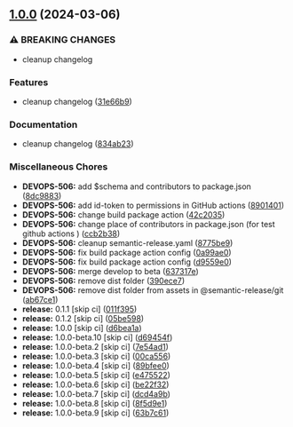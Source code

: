 ## [1.0.0](https://github.com/frontkom/block-react-parser/compare/v0.1.0...v1.0.0) (2024-03-06)


### ⚠ BREAKING CHANGES

* cleanup changelog

### Features

* cleanup changelog ([31e66b9](https://github.com/frontkom/block-react-parser/commit/31e66b900b5994959569784ce04c85150c0f88e6))


### Documentation

* cleanup changelog ([834ab23](https://github.com/frontkom/block-react-parser/commit/834ab23d057090ccaf8f179b386f6aee684ced90))


### Miscellaneous Chores

* **DEVOPS-506:** add $schema and contributors to package.json ([8dc9883](https://github.com/frontkom/block-react-parser/commit/8dc98834c25dfdb0321c2ae41e3c877733466d5a))
* **DEVOPS-506:** add id-token to permissions in GitHub actions ([8901401](https://github.com/frontkom/block-react-parser/commit/8901401a3d092c6ea18d8f5129c826a78f10225b))
* **DEVOPS-506:** change build package action ([42c2035](https://github.com/frontkom/block-react-parser/commit/42c20356a96a6f664f46b4946bddf70a2838d8e0))
* **DEVOPS-506:** change place of contributors in package.json (for test github actions ) ([ccb2b38](https://github.com/frontkom/block-react-parser/commit/ccb2b3818c10f6a7a861fcc93923dac699ffc1ee))
* **DEVOPS-506:** cleanup semantic-release.yaml ([8775be9](https://github.com/frontkom/block-react-parser/commit/8775be980af665d4db3403ab80af9c642464a01f))
* **DEVOPS-506:** fix build package action config ([0a99ae0](https://github.com/frontkom/block-react-parser/commit/0a99ae08358445e3e6f48e6621ed58f2f8d2e6a5))
* **DEVOPS-506:** fix build package action config ([d9559e0](https://github.com/frontkom/block-react-parser/commit/d9559e015dfaffaee3590a5002cd6f540c6c850a))
* **DEVOPS-506:** merge develop to beta ([637317e](https://github.com/frontkom/block-react-parser/commit/637317e40ba319374f162eb2d2b1b4f330649d7a))
* **DEVOPS-506:** remove dist folder ([390ece7](https://github.com/frontkom/block-react-parser/commit/390ece75eb8bb66e789fa841e71ad6a309b7f5d7))
* **DEVOPS-506:** remove dist folder from assets in @semantic-release/git ([ab67ce1](https://github.com/frontkom/block-react-parser/commit/ab67ce113828e7b4f471ef399740b4e64dd171c9))
* **release:** 0.1.1 [skip ci] ([011f395](https://github.com/frontkom/block-react-parser/commit/011f39599ca5b94a5c3448aada36bd6d76d3f7ab))
* **release:** 0.1.2 [skip ci] ([05be598](https://github.com/frontkom/block-react-parser/commit/05be59829e35a321b4bddbc4e0fd7789bcd36522))
* **release:** 1.0.0 [skip ci] ([d6bea1a](https://github.com/frontkom/block-react-parser/commit/d6bea1a940a70b737c4dc9bd99d739bb8ce4fd63))
* **release:** 1.0.0-beta.10 [skip ci] ([d69454f](https://github.com/frontkom/block-react-parser/commit/d69454f6b8c5e81ce32b6824fbc10747e8fe3476))
* **release:** 1.0.0-beta.2 [skip ci] ([7e54ad1](https://github.com/frontkom/block-react-parser/commit/7e54ad166b46ada37a3865361ae7aa3d5bbd6164))
* **release:** 1.0.0-beta.3 [skip ci] ([00ca556](https://github.com/frontkom/block-react-parser/commit/00ca556807d918ece4fbca575f402de3dd268d42))
* **release:** 1.0.0-beta.4 [skip ci] ([89bfee0](https://github.com/frontkom/block-react-parser/commit/89bfee00d3841df58e59e2e86731d9d50fb72d57))
* **release:** 1.0.0-beta.5 [skip ci] ([e475522](https://github.com/frontkom/block-react-parser/commit/e4755228758e91590431add3406743eff619a2bf))
* **release:** 1.0.0-beta.6 [skip ci] ([be22f32](https://github.com/frontkom/block-react-parser/commit/be22f32c5082071d91a919f1e2149857c7a27c67))
* **release:** 1.0.0-beta.7 [skip ci] ([dcd4a9b](https://github.com/frontkom/block-react-parser/commit/dcd4a9b9722a45174e2abd2e10df58860305819a))
* **release:** 1.0.0-beta.8 [skip ci] ([8f5d9e1](https://github.com/frontkom/block-react-parser/commit/8f5d9e187b11e8fc90ed58ac38ebd12282f3c952))
* **release:** 1.0.0-beta.9 [skip ci] ([63b7c61](https://github.com/frontkom/block-react-parser/commit/63b7c616db3145a15c4d80d871df3ed8dff7b5ba))
